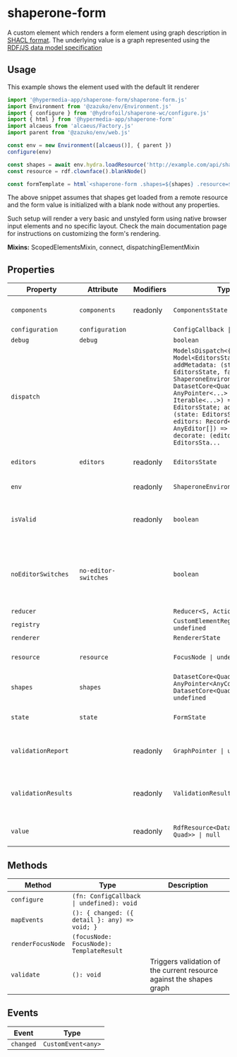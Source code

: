 # shaperone-form

A custom element which renders a form element using graph description in [SHACL format](http://datashapes.org/forms.html).
The underlying value is a graph represented using the [RDF/JS data model specification](https://rdf.js.org/data-model-spec/)

## Usage

This example shows the element used with the default lit renderer

```typescript
import '@hypermedia-app/shaperone-form/shaperone-form.js'
import Environment from '@zazuko/env/Environment.js'
import { configure } from '@hydrofoil/shaperone-wc/configure.js'
import { html } from '@hypermedia-app/shaperone-form'
import alcaeus from 'alcaeus/Factory.js'
import parent from '@zazuko/env/web.js'

const env = new Environment([alcaeus()], { parent })
configure(env)

const shapes = await env.hydra.loadResource('http://example.com/api/shape')
const resource = rdf.clownface().blankNode()

const formTemplate = html`<shaperone-form .shapes=${shapes} .resource=${resource}></shaperone-form>`
```

The above snippet assumes that shapes get loaded from a remote resource and the form value is initialized with a
blank node without any properties.

Such setup will render a very basic and unstyled form using native browser input elements and no specific layout.
Check the main documentation page for instructions on customizing the form's rendering.

**Mixins:** ScopedElementsMixin, connect, dispatchingElementMixin

## Properties

| Property            | Attribute            | Modifiers | Type                                             | Default | Description                                      |
|---------------------|----------------------|-----------|--------------------------------------------------|---------|--------------------------------------------------|
| `components`        | `components`         | readonly  | `ComponentsState`                                |         | Gets the state of the editor components          |
| `configuration`     | `configuration`      |           | `ConfigCallback \| undefined`                    |         |                                                  |
| `debug`             | `debug`              |           | `boolean`                                        | false   |                                                  |
| `dispatch`          |                      |           | `ModelsDispatch<{ editors: Model<EditorsState, { addMetadata: (state: EditorsState, factory: (env: ShaperoneEnvironment) => DatasetCore<Quad, Quad> \| AnyPointer<...> \| Iterable<...>) => EditorsState; addMatchers: (state: EditorsState, editors: Record<...> \| AnyEditor[]) => EditorsState; decorate: (editors: EditorsSta...` |         |                                                  |
| `editors`           | `editors`            | readonly  | `EditorsState`                                   |         | Gets the state of the DASH editors model         |
| `env`               |                      | readonly  | `ShaperoneEnvironment`                           |         | Gets the RDF/JS environment                      |
| `isValid`           |                      | readonly  | `boolean`                                        |         | Gets a value indicating if there are any `sh:Violation` violation results |
| `noEditorSwitches`  | `no-editor-switches` |           | `boolean`                                        | false   | Disables the ability to change object editors. Only the one with [highest score](http://datashapes.org/forms.html#score) will be rendered |
| `reducer`           |                      |           | `Reducer<S, Action<any>>`                        |         |                                                  |
| `registry`          |                      |           | `CustomElementRegistry \| undefined`             |         |                                                  |
| `renderer`          |                      |           | `RendererState`                                  |         |                                                  |
| `resource`          | `resource`           |           | `FocusNode \| undefined`                         |         | Gets or sets the resource graph as graph pointer |
| `shapes`            | `shapes`             |           | `DatasetCore<Quad, Quad> \| AnyPointer<AnyContext, DatasetCore<Quad, Quad>> \| undefined` |         | Gets or sets the shapes graph                    |
| `state`             | `state`              |           | `FormState`                                      |         | Gets the internal state of the form element      |
| `validationReport`  |                      | readonly  | `GraphPointer \| undefined`                      |         | Gets a graph pointer to the latest [SHACL Validation Report](https://www.w3.org/TR/shacl/#validation-report) |
| `validationResults` |                      | readonly  | `ValidationResultState[]`                        |         | Get all validation results found in the {@see validationReport} graph |
| `value`             |                      | readonly  | `RdfResource<DatasetCore<Quad, Quad>> \| null`   |         | Gets the resource as a [rdfine](https://npm.im/@tpluscode/rdfine) object |

## Methods

| Method            | Type                                          | Description                                      |
|-------------------|-----------------------------------------------|--------------------------------------------------|
| `configure`       | `(fn: ConfigCallback \| undefined): void`     |                                                  |
| `mapEvents`       | `(): { changed: ({ detail }: any) => void; }` |                                                  |
| `renderFocusNode` | `(focusNode: FocusNode): TemplateResult`      |                                                  |
| `validate`        | `(): void`                                    | Triggers validation of the current resource against the shapes graph |

## Events

| Event     | Type               |
|-----------|--------------------|
| `changed` | `CustomEvent<any>` |
